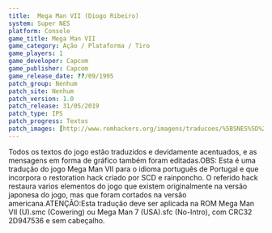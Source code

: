 ```yaml
---
title:  Mega Man VII (Diogo Ribeiro)
system: Super NES
platform: Console
game_title: Mega Man VII
game_category: Ação / Plataforma / Tiro
game_players: 1
game_developer: Capcom
game_publisher: Capcom
game_release_date: ??/09/1995
patch_group: Nenhum
patch_site: Nenhum
patch_version: 1.0
patch_release: 31/05/2019
patch_type: IPS
patch_progress: Textos
patch_images: [http://www.romhackers.org/imagens/traducoes/%5BSNES%5D%20Mega%20Man%20VII%20-%20Diogo%20Ribeiro%20-%201.png,http://www.romhackers.org/imagens/traducoes/%5BSNES%5D%20Mega%20Man%20VII%20-%20Diogo%20Ribeiro%20-%202.png,http://www.romhackers.org/imagens/traducoes/%5BSNES%5D%20Mega%20Man%20VII%20-%20Diogo%20Ribeiro%20-%203.png]
---
```

Todos os textos do jogo estão traduzidos e devidamente acentuados, e as mensagens em forma de gráfico também foram editadas.OBS: Esta é uma tradução do jogo Mega Man VII para o idioma português de Portugal e que incorpora o restoration hack criado por SCD e rainponcho. O referido hack restaura varios elementos do jogo que existem originalmente na versão japonesa do jogo, mas que foram cortados na versão americana.ATENÇÃO:Esta tradução deve ser aplicada na ROM Mega Man VII (U).smc (Cowering) ou Mega Man 7 (USA).sfc (No-Intro), com CRC32 2D947536 e sem cabeçalho.